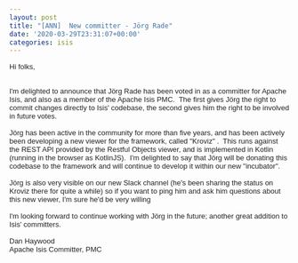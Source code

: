```yaml
---
layout: post
title: "[ANN]  New committer - Jörg Rade"
date: '2020-03-29T23:31:07+00:00'
categories: isis
---
```

<p><span style="color: rgb(34, 34, 34); font-family: Arial, Helvetica, sans-serif; font-size: small;">Hi folks,</span><br style="color: rgb(34, 34, 34); font-family: Arial, Helvetica, sans-serif; font-size: small;"></p><div style="color: rgb(34, 34, 34); font-family: Arial, Helvetica, sans-serif; font-size: small;"><br></div><div style="color: rgb(34, 34, 34); font-family: Arial, Helvetica, sans-serif; font-size: small;"><div>I'm delighted to announce that Jörg Rade has been voted in as a committer for Apache Isis, and also as a member of the Apache Isis PMC.&nbsp; The first gives Jörg the right to commit changes directly to Isis' codebase, the second gives him the right to be involved in future votes.</div><div><br></div><div>Jörg has been active in the community for more than five years, and has been actively been developing a new viewer for the framework, called "Kroviz" .&nbsp; This runs against the REST API provided by the Restful Objects viewer, and is implemented in Kotlin (running in the browser as KotlinJS).&nbsp; I'm delighted to say that Jörg will be donating this codebase to the framework and will continue to develop it within our new "incubator".</div><div><br></div><div>Jörg is also very visible on our new Slack channel (he's been sharing the status on Kroviz there for quite a while) so if you want to ping him and ask him questions about this new viewer, I'm sure he'd be very willing&nbsp;</div><div><br></div><div>I'm looking forward to continue working with Jörg in the future; another great addition to Isis' committers.</div><div><br></div><div>Dan Haywood</div><div>Apache Isis Committer, PMC</div></div>
